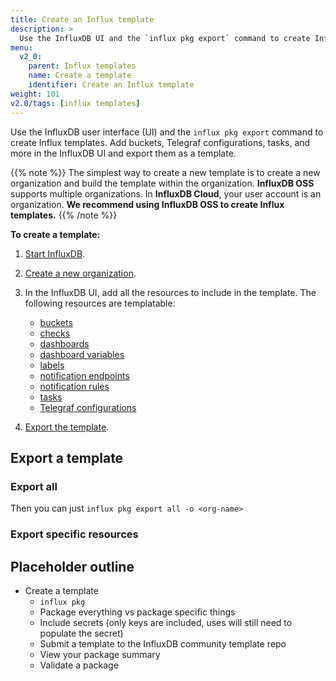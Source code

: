 ```yaml
---
title: Create an Influx template
description: >
  Use the InfluxDB UI and the `influx pkg export` command to create Influx templates.
menu:
  v2_0:
    parent: Influx templates
    name: Create a template
    identifier: Create an Influx template
weight: 101
v2.0/tags: [influx templates]
---
```


Use the InfluxDB user interface (UI) and the `influx pkg export` command to
create Influx templates.
Add buckets, Telegraf configurations, tasks, and more in the InfluxDB UI and export
them as a template.

{{% note %}}
The simplest way to create a new template is to create a new organization and build
the template within the organization.
**InfluxDB OSS** supports multiple organizations. In **InfluxDB Cloud**, your user account is an organization.
**We recommend using InfluxDB OSS to create Influx templates.**
{{% /note %}}

**To create a template:**

1. [Start InfluxDB](/v2.0/get-started/).
2. [Create a new organization](/v2.0/organizations/create-org/).
3. In the InfluxDB UI, add all the resources to include in the template.
   The following resources are templatable:

   - [buckets](/v2.0/organizations/buckets/create-bucket/)
   - [checks](/v2.0/monitor-alert/checks/create/)
   - [dashboards](/v2.0/visualize-data/dashboards/create-dashboard/)
   - [dashboard variables](/v2.0/visualize-data/variables/create-variable/)
   - [labels](/v2.0/visualize-data/labels/)
   - [notification endpoints](/v2.0/monitor-alert/notification-endpoints/create/)
   - [notification rules](/v2.0/monitor-alert/notification-rules/create/)
   - [tasks](/v2.0/process-data/manage-tasks/create-task/)
   - [Telegraf configurations](/v2.0/write-data/use-telegraf/)

4. [Export the template](#export-a-template).

## Export a template

### Export all

Then you can just `influx pkg export all -o <org-name>`

### Export specific resources


## Placeholder outline
- Create a template
  - `influx pkg`
  - Package everything vs package specific things
  - Include secrets (only keys are included, uses will still need to populate the secret)
  - Submit a template to the InfluxDB community template repo
  - View your package summary
  - Validate a package
